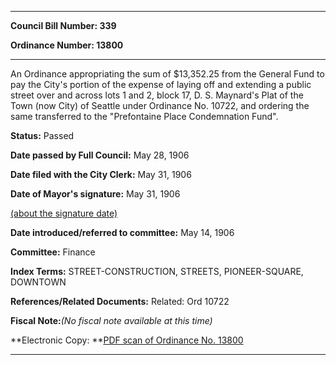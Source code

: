

********

**Council Bill Number: 339**
   
**Ordinance Number: 13800**
********

 An Ordinance appropriating the sum of $13,352.25 from the General Fund to pay the City's portion of the expense of laying off and extending a public street over and across lots 1 and 2, block 17, D. S. Maynard's Plat of the Town (now City) of Seattle under Ordinance No. 10722, and ordering the same transferred to the "Prefontaine Place Condemnation Fund".

**Status:** Passed
   
**Date passed by Full Council:** May 28, 1906
   
**Date filed with the City Clerk:** May 31, 1906
   
**Date of Mayor's signature:** May 31, 1906
   
[(about the signature date)](/~public/approvaldate.htm)
   
   
   
**Date introduced/referred to committee:** May 14, 1906
   
**Committee:** Finance
   
   
**Index Terms:** STREET-CONSTRUCTION, STREETS, PIONEER-SQUARE, DOWNTOWN

**References/Related Documents:** Related: Ord 10722

**Fiscal Note:**_(No fiscal note available at this time)_

**Electronic Copy: **[PDF scan of Ordinance No. 13800](/~archives/Ordinances/Ord_13800.pdf)

********

